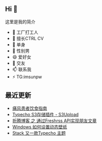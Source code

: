 ## Hi  👋

这里是我的简介

- 🔭 工厂打工人
- 🌱 擅长CTRL CV
- 👯 单身
- 🤔 性别男
- 😄 爱好女
- 💬 交友
- 📫 联系我
- ⚡ TG:imsunpw

## 最近更新
<!-- BLOG-POST-LIST:START -->
- [痛风患者饮食指南](https://www.imsun.org/archives/1659.html)
- [Typecho S3存储插件 - S3Upload](https://www.imsun.org/archives/1656.html)
- [折腾博客 之 通过Freshrss API实现朋友文章](https://www.imsun.org/archives/1654.html)
- [Windows 如何设置动态壁纸](https://www.imsun.org/archives/1652.html)
- [Stack 又一款Typecho 主题](https://www.imsun.org/archives/1650.html)
<!-- BLOG-POST-LIST:END -->
